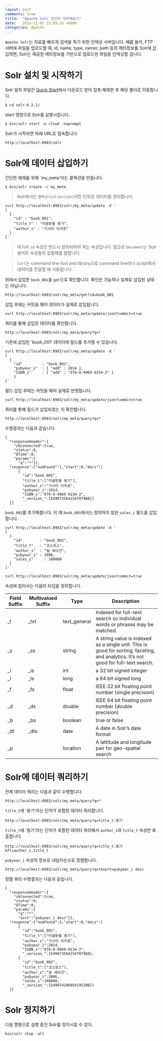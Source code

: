 ```yaml
---
layout: post
comments: true
title:  "Apache Solr 간단히 따라해보기"
date:   2016-11-02 15:09:58 +0900
categories: Apache
---
```

`Apache Solr`는 자료를 빠르게 검색을 하기 위한 인덱싱 서버입니다. 예를 들어, FTP 서버에 파일을 업로드할 때, id, name, type, owner, path 등의 메타정보를 Solr에 삽입하면, Solr는 제공한 메타정보를 기반으로 업로드한 파일을 인덱싱할 겁니다.

# Solr 설치 및 시작하기

Solr 설치 파일은 [Quick Start][quickstart]에서 다운로드 받아 압축 해제한 후 해당 폴더로 이동합니다.

    $ cd solr-6.2.1/

start 명령으로 Solr를 실행시킵니다.

    $ bin/solr start -e cloud -noprompt

Solr가 시작되면 아래 URL로 접속합니다.

    http://localhost:8983/solr

# Solr에 데이터 삽입하기

간단한 예제를 위해 `my_meta'라는 콜렉션을 만듭니다. 
    
    $ bin/solr create -c my_meta

> Solr에서는 `콜렉션(Collection)`이란 단위로 데이터를 관리합니다. 

    curl http://localhost:8983/solr/my_meta/update -d '
    [
      {
        "id" : "book_001",
        "title_t" : "미움받을 용기",
        "author_s" : "기시미 이치로"
      }
    ]'

> 여기서 `id` 속성은 반드시 정의되어야 하는 속성입니다. 참고로 `Document`는 Solr 용어로 속성들의 집합체를 말합니다. 

> `Curl`는 command line tool and library으로 command line이나 script에서 데이터를 전달할 때 사용됩니다.

위에서 삽입한 `book_001`을 `get`으로 확인합니다. 확인은 가능하나 실제로 삽입된 상태는 아닙니다. 

    http://localhost:8983/solr/my_meta/get?id=book_001

삽입 후에는 커밋을 해야 데이터가 실제로 삽입됩니다.

    curl http://localhost:8983/solr/my_meta/update/json?commit=true

쿼리를 통해 삽입된 데이터를 확인합니다.

    http://localhost:8983/solr/my_meta/query?q=*
    
기존에 삽입된 'book_001' 데이터에 필드를 추가할 수 있습니다.

    curl http://localhost:8983/solr/my_meta/update -d '
    [
      {
        "id"         : "book_001",
        "pubyear_i"  : { "add" : 2014 },
        "ISBN_s"     : { "add" : "978-8-9969-9134-2" }
        }
    ]'    

필드 삽입 후에는 커밋을 해야 실제로 반영됩니다.

    curl http://localhost:8983/solr/my_meta/update/json?commit=true

쿼리를 통해 필드가 삽입되었는 지 확인합니다.

    http://localhost:8983/solr/my_meta/query?q=*

수행결과는 다음과 같습니다.

```    
{
  "responseHeader":{
    "zkConnected":true,
    "status":0,
    "QTime":0,
    "params":{
      "q":"*"}},
  "response":{"numFound":1,"start":0,"docs":[
      {
        "id":"book_001",
        "title_t":["미움받을 용기"],
        "author_s":"기시미 이치로",
        "pubyear_i":2014,
        "ISBN_s":"978-8-9969-9134-2",
        "_version_":1549973564154707968}]
  }}
```

`book_002`를 추가해봅니다. 이 때 `book_001`에서는 정의하지 않은 `sales_i` 필드를 삽입합니다.

    curl http://localhost:8983/solr/my_meta/update -d '
    [
      {
        "id"        : "book_002",
        "title_t"   : "코스모스",
        "author_s"  : "칼 세이건",
        "pubyear_i" : 2006,
        "sales_i"     : 100000
      }
    ]'

    curl http://localhost:8983/solr/my_meta/update/json?commit=true

속성에 접미사는 다음의 타입을 정의합니다.

Field Suffix | Multivalued Suffix | Type | Description
---- | ---- | ---- | ----  
_t | _txt | text_general | Indexed for full-text search so individual words or phrases may be matched.
_s | _ss | string | A string value is indexed as a single unit. This is good for sorting, faceting, and analytics. It’s not good for full-text search.
_i | _is | int | a 32 bit signed integer
_l | _ls | long | a 64 bit signed long
_f | _fs | float | IEEE 32 bit floating point number (single precision)
_d | _ds | double | IEEE 64 bit floating point number (double precision)
_b | _bs | boolean | true or false
_dt | _dts | date | A date in Solr’s date format
_p | | location | A lattitude and longitude pair for geo-spatial search



# Solr에 데이터 쿼리하기

전체 데이터 쿼리는 다음과 같이 수행합니다.

    http://localhost:8983/solr/my_meta/query?q=*

`title_t`에 '용기'라는 단어가 포함된 데이터 쿼리합니다.

    http://localhost:8983/solr/my_meta/query?q=title_t:용기

`title_t`에 '용기'라는 단어가 포함된 데이터 쿼리해서 `author_s`와 `title_t` 속성만 표출합니다. 

    http://localhost:8983/solr/my_meta/query?q=title_t:용기&fl=author_s,title_t

`pubyear_i` 속성의 정보로 내림차순으로 정렬합니다.

    http://localhost:8983/solr/my_meta/query?q=*&sort=pubyear_i desc

정렬 쿼리 수행결과는 다음과 같습니다.

```
{
  "responseHeader":{
    "zkConnected":true,
    "status":0,
    "QTime":0,
    "params":{
      "q":"*",
      "sort":"pubyear_i desc"}},
  "response":{"numFound":3,"start":0,"docs":[
      {
        "id":"book_001",
        "title_t":["미움받을 용기"],
        "author_s":"기시미 이치로",
        "pubyear_i":2014,
        "ISBN_s":"978-8-9969-9134-2",
        "_version_":1549973564154707968},
      {
        "id":"book_002",
        "title_t":["코스모스"],
        "author_s":"칼 세이건",
        "pubyear_i":2006,
        "sales_i":100000,
        "_version_":1549974286054195200}]
  }}
```
# Solr 정지하기 

다음 명령으로 실행 중인 Solr를 정지시킬 수 있다.

    bin/solr stop -all

[quickstart]: http://lucene.apache.org/solr/quickstart.html

